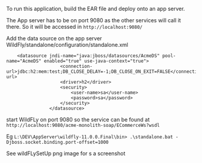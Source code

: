 To run this application, build the EAR file and deploy onto an app server.

The App server has to be on port 9080 as the other services will call it there.
So it will be accessed in `http://localhost:9080/`

Add the data source on the app server WildFly/standalone/configuration/standalone.xml
```
	<datasource jndi-name="java:jboss/datasources/AcmeDS" pool-name="AcmeDS" enabled="true" use-java-context="true">
                    <connection-url>jdbc:h2:mem:test;DB_CLOSE_DELAY=-1;DB_CLOSE_ON_EXIT=FALSE</connection-url>
                    <driver>h2</driver>
                    <security>
                        <user-name>sa</user-name>
                        <password>sa</password>
                    </security>
                </datasource>
```

start WildFLy on port 9080 so the service can be found at `http://localhost:9080/acme-monolith-soap/ECommerceWs?wsdl`

Eg `L:\DEV\AppServer\wildfly-11.0.0.Final\bin> .\standalone.bat -Djboss.socket.binding.port-offset=1000`


See wildFLySetUp png image for s a screenshot




